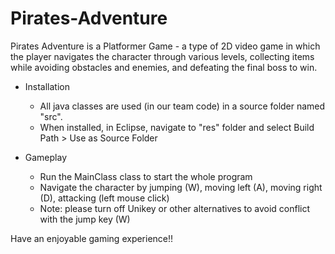 # Pirates-Adventure
Pirates Adventure is a Platformer Game - a type of 2D video game in which the player navigates the character through various levels, collecting items while avoiding obstacles and enemies, and defeating the final boss to win. 

* Installation
  - All java classes are used (in our team code) in a source folder named "src".
  - When installed, in Eclipse, navigate to "res" folder and select Build Path > Use as Source Folder 

* Gameplay
  - Run the MainClass class to start the whole program
  - Navigate the character by jumping (W), moving left (A), moving right (D), attacking (left mouse click)
  - Note: please turn off Unikey or other alternatives to avoid conflict with the jump key (W) 

Have an enjoyable gaming experience!!